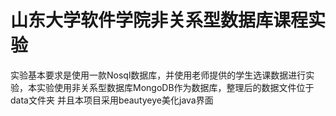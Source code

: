 # 山东大学软件学院非关系型数据库课程实验

实验基本要求是使用一款Nosql数据库，并使用老师提供的学生选课数据进行实验，本实验使用非关系型数据库MongoDB作为数据库，整理后的数据文件位于data文件夹
并且本项目采用beautyeye美化java界面

